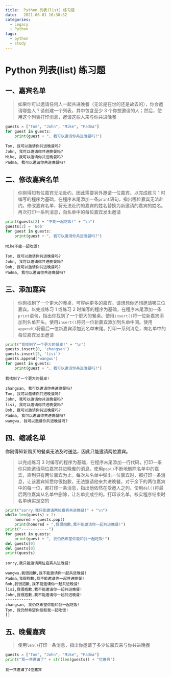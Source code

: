 ```yaml
---
title:  Python 列表(list) 练习题
date:   2021-06-01 16:30:32
categories:
  - Legacy
  - Python
tags:
  - python
  - study
---
```


# Python 列表(list) 练习题
## 一、嘉宾名单

> 如果你可以邀请任何人一起共进晚餐（无论是在世的还是故去的），你会邀请哪些人？请创建一个列表，其中包含至少 3 个你想邀请的人；然后，使用这个列表打印消息，邀请这些人来与你共进晚餐

```python
guests = ["Tom", "John", "Mike", "Padma"]
for guest in guests:
    print(guest + ", 我可以邀请你共进晚餐吗?")
```

```shell 
Tom, 我可以邀请你共进晚餐吗?
John, 我可以邀请你共进晚餐吗?
Mike, 我可以邀请你共进晚餐吗?
Padma, 我可以邀请你共进晚餐吗?
```

## 二、修改嘉宾名单
> 你刚得知有位嘉宾无法赴约，因此需要另外邀请一位嘉宾。以完成练习 1 时编写的程序为基础，在程序末尾添加一条`print`语句，指出哪位嘉宾无法赴约。修改嘉宾名单，将无法赴约的嘉宾的姓名替换为新邀请的嘉宾的姓名。再次打印一系列消息，向名单中的每位嘉宾发出邀请

```python
print(guests[2] + "不能一起吃饭!" + "\n")
guests[2] = 'Bob'
for guest in guests:
    print(guest + ", 我可以邀请你共进晚餐吗?")
```

```shell
Mike不能一起吃饭!

Tom, 我可以邀请你共进晚餐吗?
John, 我可以邀请你共进晚餐吗?
Bob, 我可以邀请你共进晚餐吗?
Padma, 我可以邀请你共进晚餐吗?
```

## 三、添加嘉宾
> 你刚找到了一个更大的餐桌，可容纳更多的嘉宾。请想想你还想邀请哪三位嘉宾。以完成练习 1 或练习 2 时编写的程序为基础，在程序末尾添加一条`print`语句，指出你找到了一个更大的餐桌。使用`insert()`将一位新嘉宾添加到名单开头。使用`insert()`将另一位新嘉宾添加到名单中间。使用`append()`将最后一位新嘉宾添加到名单末尾。打印一系列消息，向名单中的每位嘉宾发出邀请

```python
print("我找到了一个更大的餐桌!" + "\n")
guests.insert(0, 'zhangsan')
guests.insert(3, 'lisi')
guests.append('wangwu')
for guest in guests:
    print(guest + ", 我可以邀请你共进晚餐吗?")
```

```shell
我找到了一个更大的餐桌!

zhangsan, 我可以邀请你共进晚餐吗?
Tom, 我可以邀请你共进晚餐吗?
John, 我可以邀请你共进晚餐吗?
lisi, 我可以邀请你共进晚餐吗?
Bob, 我可以邀请你共进晚餐吗?
Padma, 我可以邀请你共进晚餐吗?
wangwu, 我可以邀请你共进晚餐吗?
```

## 四、缩减名单
你刚得知新购买的餐桌无法及时送达，因此只能邀请两位嘉宾。
> 以完成练习 3 时编写的程序为基础，在程序末尾添加一行代码，打印一条你只能邀请两位嘉宾共进晚餐的消息。使用`pop()`不断地删除名单中的嘉宾，直到只有两位嘉宾为止。每次从名单中弹出一位嘉宾时，都打印一条消息，让该嘉宾知悉你很抱歉，无法邀请他来共进晚餐。对于余下的两位嘉宾中的每一位，都打印一条消息，指出他依然在受邀人之列。使用`del()`将最后两位嘉宾从名单中删除，让名单变成空的。打印该名单，核实程序结束时名单确实是空的

```python
print("sorry,我只能邀请两位嘉宾共进晚餐!" + "\n")
while len(guests) > 2:
    honored = guests.pop()
    print(honored + ",我很抱歉,我不能邀请你一起共进晚餐!")
print("------------")
for guest in guests:
    print(guest + ", 我仍然希望你能和我一起吃饭!")
del guests[0]
del guests[0]
print(guests)
```

```shell
sorry,我只能邀请两位嘉宾共进晚餐!

wangwu,我很抱歉,我不能邀请你一起共进晚餐!
Padma,我很抱歉,我不能邀请你一起共进晚餐!
Bob,我很抱歉,我不能邀请你一起共进晚餐!
lisi,我很抱歉,我不能邀请你一起共进晚餐!
John,我很抱歉,我不能邀请你一起共进晚餐!
------------
zhangsan, 我仍然希望你能和我一起吃饭!
Tom, 我仍然希望你能和我一起吃饭!
[]
```

## 五、晚餐嘉宾
> 使用`len()`打印一条消息，指出你邀请了多少位嘉宾来与你共进晚餐

```python
guests = ["Tom", "John", "Mike", "Padma"]
print("我一共邀请了" + str(len(guests)) + "位嘉宾")
```

```shell
我一共邀请了4位嘉宾
```